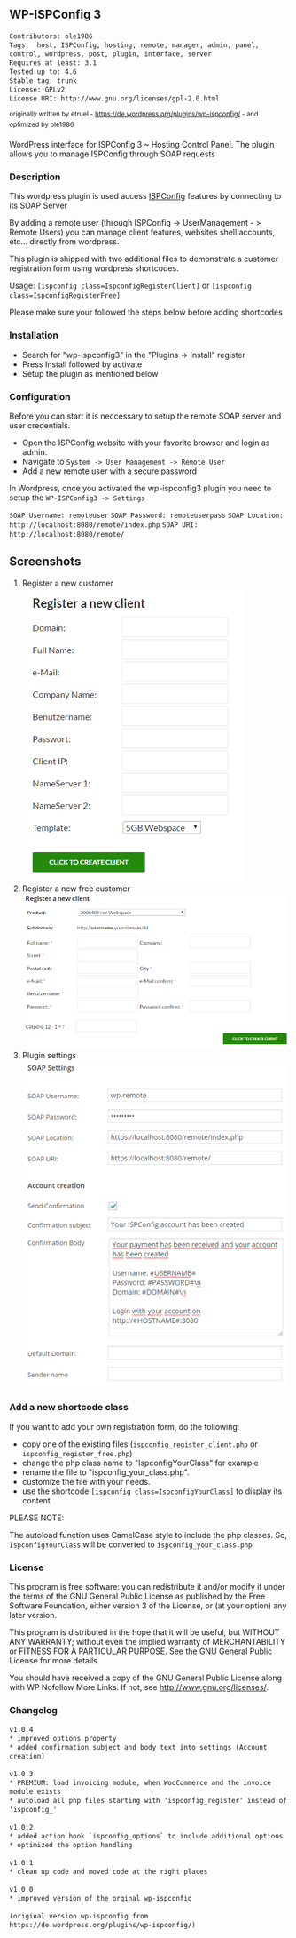 ## WP-ISPConfig 3
```
Contributors: ole1986
Tags:  host, ISPConfig, hosting, remote, manager, admin, panel, control, wordpress, post, plugin, interface, server
Requires at least: 3.1
Tested up to: 4.6
Stable tag: trunk
License: GPLv2
License URI: http://www.gnu.org/licenses/gpl-2.0.html
```
<sup>originally written by etruel - https://de.wordpress.org/plugins/wp-ispconfig/ -  and optimized by ole1986</sup>

WordPress interface for ISPConfig 3 ~ Hosting Control Panel.  The plugin allows you to manage ISPConfig through SOAP requests

### Description

This wordpress plugin is used access [ISPConfig](http://www.ispconfig.org) features by connecting to its SOAP Server

By adding a remote user (through ISPConfig -> UserManagement - > Remote Users) you can manage client features, websites shell accounts, etc... directly from wordpress.

This plugin is shipped with two additional files to demonstrate a customer registration form using wordpress shortcodes.

Usage: `[ispconfig class=IspconfigRegisterClient]` or `[ispconfig class=IspconfigRegisterFree]`

Please make sure your followed the steps below before adding shortcodes

### Installation

* Search for "wp-ispconfig3" in the "Plugins -> Install" register
* Press Install followed by activate
* Setup the plugin as mentioned below 

### Configuration

Before you can start it is neccessary to setup the remote SOAP server and user credentials.

* Open the ISPConfig website with your favorite browser and login as admin.
* Navigate to `System -> User Management -> Remote User`
* Add a new remote user with a secure password

In Wordpress, once you activated the wp-ispconfig3 plugin you need to setup the `WP-ISPConfig3 -> Settings` 

`SOAP Username: remoteuser`
`SOAP Password: remoteuserpass`
`SOAP Location: http://localhost:8080/remote/index.php`
`SOAP URI: http://localhost:8080/remote/`

## Screenshots

1. Register a new customer <br /> ![Register a new customer](img/screenshot-1.png "Register a new customer") 
2. Register a new free customer <br /> ![Register a new free customer](img/screenshot-2.png "Register a new free customer") 
3. Plugin settings <br /> ![Display plugin settings](img/screenshot-3.png "Display plugin settings") 

### Add a new shortcode class

If you want to add your own registration form, do the following:

* copy one of the existing files (`ispconfig_register_client.php` or `ispconfig_register_free.php`)
* change the php class name to "IspconfigYourClass" for example
* rename the file to "ispconfig_your_class.php".
* customize the file with your needs.
* use the shortcode `[ispconfig class=IspconfigYourClass]` to display its content

PLEASE NOTE:

The autoload function uses CamelCase style to include the php classes. So, `IspconfigYourClass` will be converted to `ispconfig_your_class.php`

### License

This program is free software: you can redistribute it and/or modify it under the terms of the GNU General Public License as published by the Free Software Foundation, either version 3 of the License, or (at your option) any later version.

This program is distributed in the hope that it will be useful, but WITHOUT ANY WARRANTY; without even the implied warranty of MERCHANTABILITY or FITNESS FOR A PARTICULAR PURPOSE. See the GNU General Public License for more details.

You should have received a copy of the GNU General Public License along with WP Nofollow More Links. If not, see <http://www.gnu.org/licenses/>.

### Changelog

```
v1.0.4
* improved options property
* added confirmation subject and body text into settings (Account creation)

v1.0.3
* PREMIUM: load invoicing module, when WooCommerce and the invoice module exists
* autoload all php files starting with 'ispconfig_register' instead of 'ispconfig_'

v1.0.2
* added action hook `ispconfig_options` to include additional options
* optimized the option handling

v1.0.1
* clean up code and moved code at the right places

v1.0.0
* improved version of the orginal wp-ispconfig

(original version wp-ispconfig from https://de.wordpress.org/plugins/wp-ispconfig/)
```


